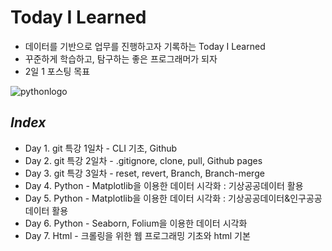 # Today I Learned

* 데이터를 기반으로 업무를 진행하고자 기록하는 Today I Learned
* 꾸준하게 학습하고, 탐구하는 좋은 프로그래머가 되자
* 2일 1 포스팅 목표

![pythonlogo](https://www.msbiblog.com/wp-content/uploads/2016/09/Python_logo.png)

## *Index*
- Day 1. git 특강 1일차 - CLI 기초, Github
- Day 2. git 특강 2일차 - .gitignore, clone, pull, Github pages
- Day 3. git 특강 3일차 - reset, revert, Branch, Branch-merge
- Day 4. Python - Matplotlib을 이용한 데이터 시각화 : 기상공공데이터 활용
- Day 5. Python - Matplotlib을 이용한 데이터 시각화 : 기상공공데이터&인구공공데이터 활용
- Day 6. Python - Seaborn, Folium을 이용한 데이터 시각화
- Day 7. Html - 크롤링을 위한 웹 프로그래밍 기초와 html 기본